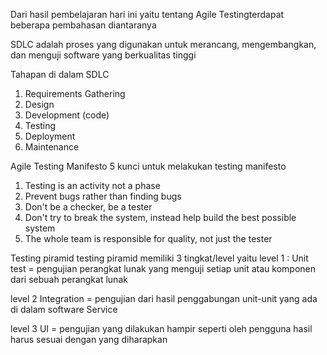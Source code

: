 Dari hasil pembelajaran hari ini yaitu tentang Agile Testingterdapat beberapa pembahasan diantaranya
 
 SDLC adalah proses yang digunakan untuk merancang, mengembangkan, dan menguji software yang berkualitas tinggi 

 Tahapan di dalam SDLC
 1. Requirements Gathering
 2. Design
 3. Development (code)
 4. Testing
 5. Deployment
 6. Maintenance

 Agile Testing Manifesto
 5 kunci untuk melakukan testing manifesto
 1. Testing is an activity not a phase
 2. Prevent bugs rather than finding bugs
 3. Don't be a checker, be a tester
 4. Don't try to break the system, instead help build the best possible system
 5. The whole team is responsible for quality, not just the tester

 Testing piramid 
 testing piramid memiliki 3 tingkat/level yaitu
 level 1 :
 Unit test = pengujian perangkat lunak yang menguji setiap unit atau komponen dari sebuah perangkat lunak

 level 2
 Integration = pengujian dari hasil penggabungan unit-unit yang ada di dalam software
  Service

 level 3
 UI = pengujian yang dilakukan hampir seperti oleh pengguna hasil harus sesuai dengan yang diharapkan